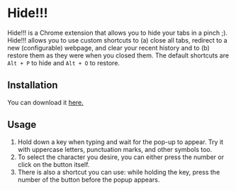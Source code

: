# Hide!!!
Hide!!! is a Chrome extension that allows you to hide your tabs in a pinch ;). Hide!!! allows you to use custom shortcuts to (a) close all tabs, redirect to a new (configurable) webpage, and clear your recent history and to (b) restore them as they were when you closed them. The default shortcuts are `Alt + P` to hide and `Alt + O` to restore.

## Installation
You can download it [here.](https://chrome.google.com/webstore/detail/hide/dppkgbgooinkbjemcpddmldmppgfngik?hl=en)

## Usage
1. Hold down a key when typing and wait for the pop-up to appear. Try it with uppercase letters, punctuation marks, and other symbols too.
2. To select the character you desire, you can either press the number or click on the button itself. 
3. There is also a shortcut you can use: while holding the key, press the number of the button before the popup appears.

